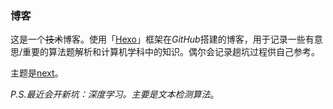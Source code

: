 ### 博客

这是一个~~技术~~博客。使用「[Hexo](https://hexo.io/zh-cn/)」框架在*GitHub*搭建的博客，用于记录一些有意思/重要的算法题解析和计算机学科中的知识。偶尔会记录趟坑过程供自己参考。

主题是[next](https://github.com/iissnan/hexo-theme-next)。

*P.S.最近会开新坑：深度学习。主要是文本检测算法*。
